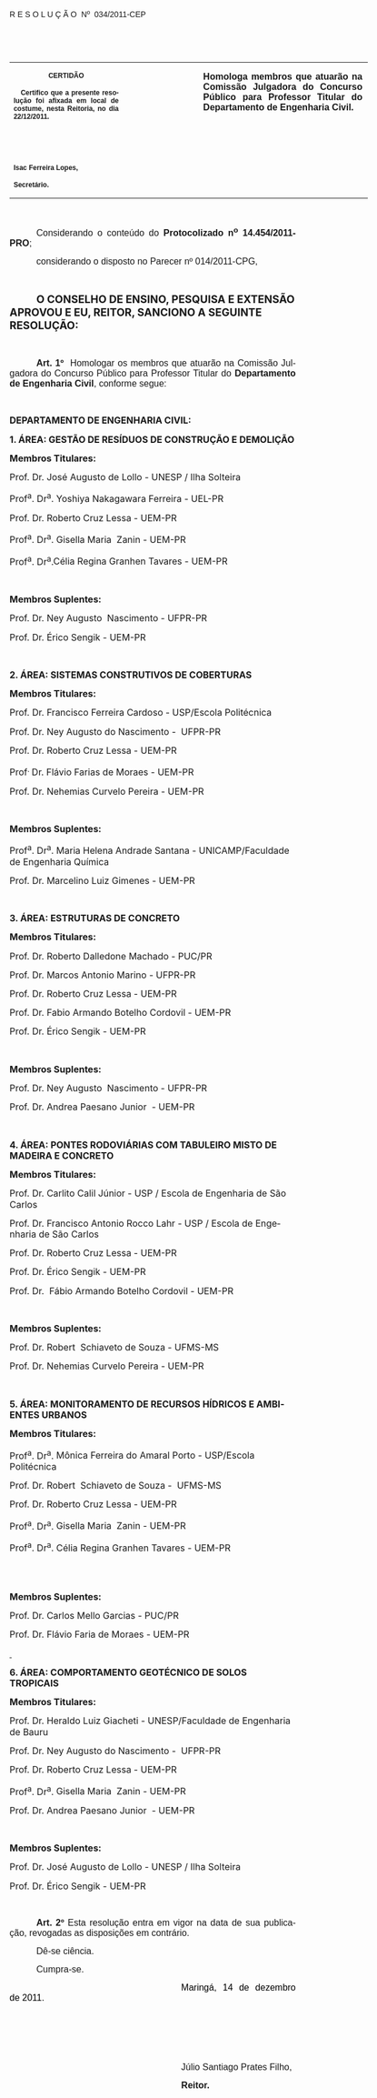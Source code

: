 <body lang=PT-BR link=blue vlink=purple style='tab-interval:35.4pt'>

<div class=Section1>

<p class=MsoTitle><span style='font-family:Arial;mso-bidi-font-family:"Times New Roman";
mso-no-proof:yes'><o:p>&nbsp;</o:p></span></p>

<p class=MsoTitle><span style='font-family:Arial;mso-bidi-font-family:"Times New Roman";
mso-no-proof:yes'>R E S O L U Ç Ã O<span style='mso-spacerun:yes'> 
</span>Nº<span style='mso-spacerun:yes'>  </span>034/2011-CEP<o:p></o:p></span></p>

<p class=BodyText21><span style='mso-bidi-font-size:12.0pt;font-family:Arial;
mso-bidi-font-family:"Times New Roman";mso-no-proof:yes'><o:p>&nbsp;</o:p></span></p>

<p class=BodyText21><span style='mso-bidi-font-size:12.0pt;font-family:Arial;
mso-bidi-font-family:"Times New Roman";mso-no-proof:yes'><o:p>&nbsp;</o:p></span></p>

<table class=MsoNormalTable border=0 cellspacing=0 cellpadding=0 width=631
 style='width:473.2pt;border-collapse:collapse;mso-padding-alt:0cm 5.4pt 0cm 5.4pt'>
 <tr style='mso-yfti-irow:0;mso-yfti-firstrow:yes;mso-yfti-lastrow:yes'>
  <td width=196 valign=top style='width:147.15pt;padding:0cm 5.4pt 0cm 5.4pt'>
  <p class=MsoNormal align=center style='text-align:center'><b
  style='mso-bidi-font-weight:normal'><span style='font-size:9.0pt;mso-bidi-font-size:
  10.0pt;font-family:Arial;mso-bidi-font-family:"Times New Roman";mso-no-proof:
  yes'>CERTIDÃO<o:p></o:p></span></b></p>
  <p class=MsoNormal style='text-align:justify'><b style='mso-bidi-font-weight:
  normal'><span style='font-size:9.0pt;mso-bidi-font-size:10.0pt;font-family:
  Arial;mso-bidi-font-family:"Times New Roman";mso-no-proof:yes'><span
  style='mso-spacerun:yes'>   </span>Certifico que a presente resolução foi
  afixada em local de costume, nesta Reitoria, no dia 22/12/2011.<o:p></o:p></span></b></p>
  <p class=MsoNormal><b style='mso-bidi-font-weight:normal'><span
  style='font-size:9.0pt;mso-bidi-font-size:10.0pt;font-family:Arial;
  mso-bidi-font-family:"Times New Roman";mso-no-proof:yes'><o:p>&nbsp;</o:p></span></b></p>
  <p class=MsoNormal><b style='mso-bidi-font-weight:normal'><span
  style='font-size:9.0pt;mso-bidi-font-size:10.0pt;font-family:Arial;
  mso-bidi-font-family:"Times New Roman";mso-no-proof:yes'><o:p>&nbsp;</o:p></span></b></p>
  <p class=MsoNormal><b style='mso-bidi-font-weight:normal'><span
  style='font-size:9.0pt;mso-bidi-font-size:10.0pt;font-family:Arial;
  mso-bidi-font-family:"Times New Roman";mso-no-proof:yes'>Isac Ferreira Lopes,<o:p></o:p></span></b></p>
  <p class=MsoNormal><b style='mso-bidi-font-weight:normal'><span
  style='font-size:9.0pt;mso-bidi-font-size:10.0pt;font-family:Arial;
  mso-bidi-font-family:"Times New Roman";mso-no-proof:yes'>Secretário.<o:p></o:p></span></b></p>
  </td>
  <td width=131 valign=top style='width:98.25pt;padding:0cm 5.4pt 0cm 5.4pt'>
  <p class=MsoNormal style='margin-right:-5.4pt'><b style='mso-bidi-font-weight:
  normal'><span style='font-size:11.0pt;mso-bidi-font-size:10.0pt;font-family:
  Arial;mso-bidi-font-family:"Times New Roman";mso-no-proof:yes'><o:p>&nbsp;</o:p></span></b></p>
  </td>
  <td width=304 valign=top style='width:227.8pt;padding:0cm 5.4pt 0cm 5.4pt'>
  <p class=MsoNormal style='margin-right:1.7pt;text-align:justify'><b
  style='mso-bidi-font-weight:normal'><span style='font-size:12.0pt;font-family:
  Arial'>Homologa membros que atuarão na Comissão Julgadora do Concurso Público
  para Professor Titular do Departamento de Engenharia Civil.</span></b><b
  style='mso-bidi-font-weight:normal'><span style='font-size:12.0pt;font-family:
  Arial;mso-bidi-font-family:"Times New Roman";mso-no-proof:yes'><o:p></o:p></span></b></p>
  </td>
 </tr>
</table>

<p class=MsoNormal style='margin-bottom:4.0pt;text-align:justify;text-indent:
35.45pt;mso-layout-grid-align:none;text-autospace:none'><span style='font-size:
12.0pt;font-family:Arial;mso-no-proof:yes'><o:p>&nbsp;</o:p></span></p>

<p class=MsoNormal style='text-align:justify;text-indent:35.45pt;mso-layout-grid-align:
none;text-autospace:none'><span style='font-size:12.0pt;font-family:Arial;
mso-no-proof:yes'>Considerando o conteúdo do <b style='mso-bidi-font-weight:
normal'>Protocolizado n<sup>o</sup> 14.454/2011-PRO</b>;<o:p></o:p></span></p>

<p class=MsoNormal style='margin-bottom:4.0pt;text-align:justify;text-indent:
35.45pt;mso-layout-grid-align:none;text-autospace:none'><span style='font-size:
12.0pt;font-family:Arial;mso-no-proof:yes'>considerando o disposto no Parecer nº
014/2011-CPG,<o:p></o:p></span></p>

<p class=MsoNormal style='text-align:justify;text-indent:35.45pt'><span
style='font-size:12.0pt;font-family:Arial;mso-bidi-font-family:"Times New Roman"'><o:p>&nbsp;</o:p></span></p>

<p class=MsoBodyTextIndent style='text-indent:35.45pt'><b style='mso-bidi-font-weight:
normal'><span style='font-size:14.0pt'>O CONSELHO DE ENSINO, PESQUISA E
EXTENSÃO APROVOU E EU, REITOR, SANCIONO A SEGUINTE RESOLUÇÃO:<o:p></o:p></span></b></p>

<p class=MsoNormal style='text-align:justify;text-indent:35.45pt'><span
style='font-size:12.0pt;font-family:Arial;mso-no-proof:yes'><o:p>&nbsp;</o:p></span></p>

<p class=MsoNormal style='text-align:justify;text-indent:35.45pt;text-autospace:
ideograph-other'><b style='mso-bidi-font-weight:normal'><span style='font-size:
12.0pt;font-family:Arial'>Art. 1º</span></b><span style='font-size:12.0pt;
font-family:Arial'>&nbsp;&nbsp;Homologar os membros que atuarão na Comissão
Julgadora do Concurso Público para Professor Titular do <b style='mso-bidi-font-weight:
normal'>Departamento de Engenharia Civil</b>, conforme segue:<o:p></o:p></span></p>

<p class=MsoNormal style='text-align:justify;text-indent:35.45pt;text-autospace:
ideograph-other'><span style='font-size:12.0pt;font-family:Arial'><o:p>&nbsp;</o:p></span></p>

<p class=MsoBodyText style='line-height:120%'><b><span style='font-size:12.0pt;
line-height:120%;mso-no-proof:yes'>DEPARTAMENTO DE ENGENHARIA CIVIL:<o:p></o:p></span></b></p>

<p class=MsoBodyText style='line-height:120%'><b style='mso-bidi-font-weight:
normal'><span style='font-size:12.0pt;line-height:120%;mso-no-proof:yes'>1.
ÁREA: </span></b><b style='mso-bidi-font-weight:normal'><span style='font-size:
12.0pt;line-height:120%'>GESTÃO DE RESÍDUOS DE CONSTRUÇÃO E DEMOLIÇÃO<span
style='mso-no-proof:yes'><o:p></o:p></span></span></b></p>

<p class=MsoBodyText style='line-height:120%'><b style='mso-bidi-font-weight:
normal'><span style='font-size:12.0pt;line-height:120%;mso-no-proof:yes'>Membros
Titulares:<o:p></o:p></span></b></p>

<p class=MsoBodyText style='line-height:120%'><span style='font-size:12.0pt;
line-height:120%;mso-no-proof:yes'>Prof. Dr. </span><span style='font-size:
12.0pt;line-height:120%;mso-fareast-font-family:Calibri'>José Augusto de Lollo</span><span
style='font-size:12.0pt;line-height:120%;mso-no-proof:yes'> - </span><span
style='font-size:12.0pt;line-height:120%;mso-fareast-font-family:Calibri'>UNESP
/ Ilha Solteira</span><span style='font-size:12.0pt;line-height:120%;
mso-no-proof:yes'><o:p></o:p></span></p>

<p class=MsoBodyText style='line-height:120%'><span style='font-size:12.0pt;
line-height:120%;mso-no-proof:yes'>Prof<sup>a</sup>. Dr<sup>a</sup>. </span><span
style='font-size:12.0pt;line-height:120%;mso-fareast-font-family:Calibri'>Yoshiya
Nakagawara Ferreira</span><span style='font-size:12.0pt;line-height:120%;
mso-no-proof:yes'> - </span><span style='font-size:12.0pt;line-height:120%;
mso-fareast-font-family:Calibri'>UEL-PR</span><span style='font-size:12.0pt;
line-height:120%;mso-no-proof:yes'><o:p></o:p></span></p>

<p class=MsoBodyText style='line-height:120%'><span style='font-size:12.0pt;
line-height:120%;mso-no-proof:yes'>Prof. Dr. </span><span style='font-size:
12.0pt;line-height:120%;mso-fareast-font-family:Calibri'>Roberto Cruz Lessa</span><span
style='font-size:12.0pt;line-height:120%;mso-no-proof:yes'> - UEM-PR<o:p></o:p></span></p>

<p class=MsoBodyText style='line-height:120%'><span style='font-size:12.0pt;
line-height:120%;mso-no-proof:yes'>Prof<sup>a</sup>. Dr<sup>a</sup>. </span><span
style='font-size:12.0pt;line-height:120%;mso-fareast-font-family:Calibri'>Gisella
Maria<span style='mso-spacerun:yes'>  </span>Zanin</span><span
style='font-size:12.0pt;line-height:120%;mso-no-proof:yes'> - UEM-PR<o:p></o:p></span></p>

<p class=MsoBodyText style='line-height:120%'><span style='font-size:12.0pt;
line-height:120%;mso-no-proof:yes'>Prof<sup>a</sup>. Dr<sup>a</sup>.</span><span
style='font-size:12.0pt;line-height:120%;mso-fareast-font-family:Calibri'>Célia
Regina Granhen Tavares</span><span style='font-size:12.0pt;line-height:120%;
mso-no-proof:yes'> - UEM-PR<o:p></o:p></span></p>

<p class=MsoBodyText style='line-height:120%'><b style='mso-bidi-font-weight:
normal'><span style='font-size:12.0pt;line-height:120%;mso-no-proof:yes'><o:p>&nbsp;</o:p></span></b></p>

<p class=MsoBodyText style='line-height:120%'><b style='mso-bidi-font-weight:
normal'><span style='font-size:12.0pt;line-height:120%;mso-no-proof:yes'>Membros
Suplentes:<o:p></o:p></span></b></p>

<p class=MsoBodyText style='line-height:120%'><span style='font-size:12.0pt;
line-height:120%;mso-no-proof:yes'>Prof. Dr. </span><span style='font-size:
12.0pt;line-height:120%;mso-fareast-font-family:Calibri'>Ney Augusto<span
style='mso-spacerun:yes'>  </span>Nascimento</span><span style='font-size:12.0pt;
line-height:120%;mso-no-proof:yes'> - </span><span style='font-size:12.0pt;
line-height:120%;mso-fareast-font-family:Calibri'>UFPR-PR</span><span
style='font-size:12.0pt;line-height:120%;mso-no-proof:yes'><o:p></o:p></span></p>

<p class=MsoBodyText style='line-height:120%'><span style='font-size:12.0pt;
line-height:120%;mso-no-proof:yes'>Prof. Dr. </span><span style='font-size:
12.0pt;line-height:120%;mso-fareast-font-family:Calibri'>Érico Sengik </span><span
style='font-size:12.0pt;line-height:120%;mso-no-proof:yes'>- UEM-PR<o:p></o:p></span></p>

<p class=MsoBodyText style='line-height:120%'><span style='font-size:12.0pt;
line-height:120%;mso-no-proof:yes'><o:p>&nbsp;</o:p></span></p>

<p class=MsoBodyText style='line-height:120%'><b style='mso-bidi-font-weight:
normal'><span style='font-size:12.0pt;line-height:120%;mso-no-proof:yes'>2.
ÁREA: </span></b><b style='mso-bidi-font-weight:normal'><span style='font-size:
12.0pt;line-height:120%'>SISTEMAS CONSTRUTIVOS DE COBERTURAS<span
style='mso-no-proof:yes'><o:p></o:p></span></span></b></p>

<p class=MsoBodyText style='line-height:120%'><b style='mso-bidi-font-weight:
normal'><span style='font-size:12.0pt;line-height:120%;mso-no-proof:yes'>Membros
Titulares:<o:p></o:p></span></b></p>

<p class=MsoBodyText style='line-height:120%'><span style='font-size:12.0pt;
line-height:120%;mso-no-proof:yes'>Prof. Dr. </span><span style='font-size:
12.0pt;line-height:120%;mso-fareast-font-family:Calibri'>Francisco Ferreira
Cardoso</span><span style='font-size:12.0pt;line-height:120%;mso-no-proof:yes'>
- </span><span style='font-size:12.0pt;line-height:120%;mso-fareast-font-family:
Calibri'>USP/Escola Politécnica</span><span style='font-size:12.0pt;line-height:
120%;mso-no-proof:yes'><o:p></o:p></span></p>

<p class=MsoBodyText style='line-height:120%'><span style='font-size:12.0pt;
line-height:120%;mso-no-proof:yes'>Prof. Dr. </span><span style='font-size:
12.0pt;line-height:120%;mso-fareast-font-family:Calibri'>Ney Augusto do
Nascimento</span><span style='font-size:12.0pt;line-height:120%;mso-no-proof:
yes'> -</span><span style='font-size:12.0pt;line-height:120%;mso-fareast-font-family:
Calibri'><span style='mso-spacerun:yes'>  </span>UFPR-PR</span><span
style='font-size:12.0pt;line-height:120%;mso-no-proof:yes'><o:p></o:p></span></p>

<p class=MsoBodyText style='line-height:120%'><span style='font-size:12.0pt;
line-height:120%;mso-no-proof:yes'>Prof. Dr. </span><span style='font-size:
12.0pt;line-height:120%;mso-fareast-font-family:Calibri'>Roberto Cruz Lessa</span><span
style='font-size:12.0pt;line-height:120%;mso-no-proof:yes'> - UEM-PR<o:p></o:p></span></p>

<p class=MsoBodyText style='line-height:120%'><span style='font-size:12.0pt;
line-height:120%;mso-no-proof:yes'>Prof<sup>. </sup>Dr. </span><span
style='font-size:12.0pt;line-height:120%;mso-fareast-font-family:Calibri'>Flávio
Farias de Moraes </span><span style='font-size:12.0pt;line-height:120%;
mso-no-proof:yes'>- UEM-PR<o:p></o:p></span></p>

<p class=MsoBodyText style='line-height:120%'><span style='font-size:12.0pt;
line-height:120%;mso-no-proof:yes'>Prof. Dr. </span><span style='font-size:
12.0pt;line-height:120%;mso-fareast-font-family:Calibri'>Nehemias Curvelo
Pereira</span><span style='font-size:12.0pt;line-height:120%;mso-no-proof:yes'>
- UEM-PR<o:p></o:p></span></p>

<p class=MsoBodyText style='line-height:120%'><b style='mso-bidi-font-weight:
normal'><span style='font-size:12.0pt;line-height:120%;mso-no-proof:yes'><o:p>&nbsp;</o:p></span></b></p>

<p class=MsoBodyText style='line-height:120%'><b style='mso-bidi-font-weight:
normal'><span style='font-size:12.0pt;line-height:120%;mso-no-proof:yes'>Membros
Suplentes:<o:p></o:p></span></b></p>

<p class=MsoBodyText style='line-height:120%'><span style='font-size:12.0pt;
line-height:120%;mso-no-proof:yes'>Prof<sup>a</sup>. Dr<sup>a</sup>. </span><span
style='font-size:12.0pt;line-height:120%;mso-fareast-font-family:Calibri'>Maria
Helena Andrade Santana -</span><span style='font-size:12.0pt;line-height:120%;
mso-no-proof:yes'> </span><span style='font-size:12.0pt;line-height:120%;
mso-fareast-font-family:Calibri'>UNICAMP/Faculdade de Engenharia Química</span><span
style='font-size:12.0pt;line-height:120%;mso-no-proof:yes'><o:p></o:p></span></p>

<p class=MsoBodyText style='line-height:120%'><span style='font-size:12.0pt;
line-height:120%;mso-no-proof:yes'>Prof. Dr. </span><span style='font-size:
12.0pt;line-height:120%;mso-fareast-font-family:Calibri'>Marcelino Luiz Gimenes</span><span
style='font-size:12.0pt;line-height:120%;mso-no-proof:yes'> - UEM-PR<o:p></o:p></span></p>

<p class=MsoBodyText style='line-height:120%'><b style='mso-bidi-font-weight:
normal'><span style='font-size:12.0pt;line-height:120%;mso-no-proof:yes'><o:p>&nbsp;</o:p></span></b></p>

<p class=MsoBodyText style='line-height:120%'><b style='mso-bidi-font-weight:
normal'><span style='font-size:12.0pt;line-height:120%;mso-no-proof:yes'>3.
ÁREA: </span></b><b style='mso-bidi-font-weight:normal'><span style='font-size:
12.0pt;line-height:120%'>ESTRUTURAS DE CONCRETO<span style='mso-no-proof:yes'> <o:p></o:p></span></span></b></p>

<p class=MsoBodyText style='line-height:120%'><b style='mso-bidi-font-weight:
normal'><span style='font-size:12.0pt;line-height:120%;mso-no-proof:yes'>Membros
Titulares:<o:p></o:p></span></b></p>

<p class=MsoBodyText style='line-height:120%'><span style='font-size:12.0pt;
line-height:120%;mso-no-proof:yes'>Prof. Dr. </span><span style='font-size:
12.0pt;line-height:120%;mso-fareast-font-family:Calibri'>Roberto Dalledone
Machado</span><span style='font-size:12.0pt;line-height:120%;mso-no-proof:yes'>
- </span><span style='font-size:12.0pt;line-height:120%;mso-fareast-font-family:
Calibri'>PUC/PR<span style='mso-spacerun:yes'>  </span></span><span
style='font-size:12.0pt;line-height:120%;mso-no-proof:yes'><o:p></o:p></span></p>

<p class=MsoBodyText style='line-height:120%'><span style='font-size:12.0pt;
line-height:120%;mso-no-proof:yes'>Prof. Dr. </span><span style='font-size:
12.0pt;line-height:120%;mso-fareast-font-family:Calibri'>Marcos Antonio Marino</span><span
style='font-size:12.0pt;line-height:120%;mso-no-proof:yes'> - </span><span
style='font-size:12.0pt;line-height:120%;mso-fareast-font-family:Calibri'>UFPR-PR</span><span
style='font-size:12.0pt;line-height:120%;mso-no-proof:yes'> <o:p></o:p></span></p>

<p class=MsoBodyText style='line-height:120%'><span style='font-size:12.0pt;
line-height:120%;mso-no-proof:yes'>Prof. Dr. </span><span style='font-size:
12.0pt;line-height:120%;mso-fareast-font-family:Calibri'>Roberto Cruz Lessa</span><span
style='font-size:12.0pt;line-height:120%;mso-no-proof:yes'> - UEM-PR<o:p></o:p></span></p>

<p class=MsoBodyText style='line-height:120%'><span style='font-size:12.0pt;
line-height:120%;mso-no-proof:yes'>Prof. Dr. </span><span style='font-size:
12.0pt;line-height:120%;mso-fareast-font-family:Calibri'>Fabio Armando Botelho
Cordovil -</span><span style='font-size:12.0pt;line-height:120%;mso-no-proof:
yes'> UEM-PR<o:p></o:p></span></p>

<p class=MsoBodyText style='line-height:120%'><span style='font-size:12.0pt;
line-height:120%;mso-no-proof:yes'>Prof. Dr. </span><span style='font-size:
12.0pt;line-height:120%;mso-fareast-font-family:Calibri'>Érico Sengik -</span><span
style='font-size:12.0pt;line-height:120%;mso-no-proof:yes'> UEM-PR<o:p></o:p></span></p>

<p class=MsoBodyText style='line-height:120%'><b style='mso-bidi-font-weight:
normal'><span style='font-size:12.0pt;line-height:120%;mso-no-proof:yes'><o:p>&nbsp;</o:p></span></b></p>

<p class=MsoBodyText style='line-height:120%'><b style='mso-bidi-font-weight:
normal'><span style='font-size:12.0pt;line-height:120%;mso-no-proof:yes'>Membros
Suplentes:<o:p></o:p></span></b></p>

<p class=MsoBodyText style='line-height:120%'><span style='font-size:12.0pt;
line-height:120%;mso-no-proof:yes'>Prof. Dr. </span><span style='font-size:
12.0pt;line-height:120%;mso-fareast-font-family:Calibri'>Ney Augusto<span
style='mso-spacerun:yes'>  </span>Nascimento </span><span style='font-size:
12.0pt;line-height:120%;mso-no-proof:yes'>- </span><span style='font-size:12.0pt;
line-height:120%;mso-fareast-font-family:Calibri'>UFPR-PR</span><span
style='font-size:12.0pt;line-height:120%;mso-no-proof:yes'><o:p></o:p></span></p>

<p class=MsoBodyText style='line-height:120%'><span style='font-size:12.0pt;
line-height:120%;mso-no-proof:yes'>Prof. Dr. </span><span style='font-size:
12.0pt;line-height:120%;mso-fareast-font-family:Calibri'>Andrea Paesano
Junior<span style='mso-spacerun:yes'>  </span></span><span style='font-size:
12.0pt;line-height:120%;mso-no-proof:yes'>- UEM-PR<o:p></o:p></span></p>

<p class=MsoBodyText style='line-height:120%'><b style='mso-bidi-font-weight:
normal'><span style='font-size:12.0pt;line-height:120%;mso-no-proof:yes'><o:p>&nbsp;</o:p></span></b></p>

<p class=MsoBodyText style='line-height:120%'><b style='mso-bidi-font-weight:
normal'><span style='font-size:12.0pt;line-height:120%;mso-no-proof:yes'>4.
ÁREA: </span></b><b style='mso-bidi-font-weight:normal'><span style='font-size:
12.0pt;line-height:120%'>PONTES RODOVIÁRIAS COM TABULEIRO MISTO DE MADEIRA E
CONCRETO<span style='mso-no-proof:yes'><o:p></o:p></span></span></b></p>

<p class=MsoBodyText style='line-height:120%'><b style='mso-bidi-font-weight:
normal'><span style='font-size:12.0pt;line-height:120%;mso-no-proof:yes'>Membros
Titulares:<o:p></o:p></span></b></p>

<p class=MsoBodyText style='line-height:120%'><span style='font-size:12.0pt;
line-height:120%;mso-no-proof:yes'>Prof. Dr. </span><span style='font-size:
12.0pt;line-height:120%;mso-fareast-font-family:Calibri'>Carlito Calil Júnior</span><span
style='font-size:12.0pt;line-height:120%;mso-no-proof:yes'> - </span><span
style='font-size:12.0pt;line-height:120%;mso-fareast-font-family:Calibri'>USP /
Escola de Engenharia de São Carlos</span><span style='font-size:12.0pt;
line-height:120%;mso-no-proof:yes'><o:p></o:p></span></p>

<p class=MsoBodyText style='line-height:120%'><span style='font-size:12.0pt;
line-height:120%;mso-no-proof:yes'>Prof. Dr. </span><span style='font-size:
12.0pt;line-height:120%;mso-fareast-font-family:Calibri'>Francisco Antonio
Rocco Lahr</span><span style='font-size:12.0pt;line-height:120%;mso-no-proof:
yes'> - </span><span style='font-size:12.0pt;line-height:120%;mso-fareast-font-family:
Calibri'>USP / Escola de Engenharia de São Carlos</span><span style='font-size:
12.0pt;line-height:120%;mso-no-proof:yes'><o:p></o:p></span></p>

<p class=MsoBodyText style='line-height:120%'><span style='font-size:12.0pt;
line-height:120%;mso-no-proof:yes'>Prof. Dr. </span><span style='font-size:
12.0pt;line-height:120%;mso-fareast-font-family:Calibri'>Roberto Cruz Lessa</span><span
style='font-size:12.0pt;line-height:120%;mso-no-proof:yes'> - UEM-PR<o:p></o:p></span></p>

<p class=MsoBodyText style='line-height:120%'><span style='font-size:12.0pt;
line-height:120%;mso-no-proof:yes'>Prof. Dr. </span><span style='font-size:
12.0pt;line-height:120%;mso-fareast-font-family:Calibri'>Érico Sengik</span><span
style='font-size:12.0pt;line-height:120%;mso-no-proof:yes'> - UEM-PR<o:p></o:p></span></p>

<p class=MsoBodyText style='line-height:120%'><span style='font-size:12.0pt;
line-height:120%;mso-no-proof:yes'>Prof. Dr.<span style='mso-spacerun:yes'> 
</span></span><span style='font-size:12.0pt;line-height:120%;mso-fareast-font-family:
Calibri'>Fábio Armando Botelho Cordovil</span><span style='font-size:12.0pt;
line-height:120%;mso-no-proof:yes'> - UEM-PR<o:p></o:p></span></p>

<p class=MsoBodyText style='line-height:120%'><b style='mso-bidi-font-weight:
normal'><span style='font-size:12.0pt;line-height:120%;mso-no-proof:yes'><o:p>&nbsp;</o:p></span></b></p>

<p class=MsoBodyText style='line-height:120%'><b style='mso-bidi-font-weight:
normal'><span style='font-size:12.0pt;line-height:120%;mso-no-proof:yes'>Membros
Suplentes:<o:p></o:p></span></b></p>

<p class=MsoBodyText style='line-height:120%'><span style='font-size:12.0pt;
line-height:120%;mso-no-proof:yes'>Prof. Dr. </span><span style='font-size:
12.0pt;line-height:120%;mso-fareast-font-family:Calibri'>Robert<span
style='mso-spacerun:yes'>  </span>Schiaveto de Souza -</span><span
style='font-size:12.0pt;line-height:120%;mso-no-proof:yes'> </span><span
style='font-size:12.0pt;line-height:120%;mso-fareast-font-family:Calibri'>UFMS-MS</span><span
style='font-size:12.0pt;line-height:120%;mso-no-proof:yes'><o:p></o:p></span></p>

<p class=MsoBodyText style='line-height:120%'><span style='font-size:12.0pt;
line-height:120%;mso-no-proof:yes'>Prof. Dr. </span><span style='font-size:
12.0pt;line-height:120%;mso-fareast-font-family:Calibri'>Nehemias Curvelo
Pereira</span><span style='font-size:12.0pt;line-height:120%;mso-no-proof:yes'>
- UEM-PR<o:p></o:p></span></p>

<p class=MsoBodyText style='line-height:120%'><b style='mso-bidi-font-weight:
normal'><span style='font-size:12.0pt;line-height:120%;mso-no-proof:yes'><o:p>&nbsp;</o:p></span></b></p>

<p class=MsoBodyText style='line-height:120%'><b style='mso-bidi-font-weight:
normal'><span style='font-size:12.0pt;line-height:120%;mso-no-proof:yes'>5.
ÁREA: </span></b><b style='mso-bidi-font-weight:normal'><span style='font-size:
12.0pt;line-height:120%'>MONITORAMENTO DE RECURSOS HÍDRICOS E AMBIENTES URBANOS<o:p></o:p></span></b></p>

<p class=MsoBodyText style='line-height:120%'><b style='mso-bidi-font-weight:
normal'><span style='font-size:12.0pt;line-height:120%;mso-no-proof:yes'>Membros
Titulares:<o:p></o:p></span></b></p>

<p class=MsoBodyText style='line-height:120%'><span style='font-size:12.0pt;
line-height:120%;mso-no-proof:yes'>Prof<sup>a</sup>. Dr<sup>a</sup>. </span><span
style='font-size:12.0pt;line-height:120%;mso-fareast-font-family:Calibri'>Mônica
Ferreira do Amaral Porto</span><span style='font-size:12.0pt;line-height:120%;
mso-no-proof:yes'> - </span><span style='font-size:12.0pt;line-height:120%;
mso-fareast-font-family:Calibri'>USP/Escola Politécnica</span><span
style='font-size:12.0pt;line-height:120%;mso-no-proof:yes'><o:p></o:p></span></p>

<p class=MsoBodyText style='line-height:120%'><span style='font-size:12.0pt;
line-height:120%;mso-no-proof:yes'>Prof. Dr. </span><span style='font-size:
12.0pt;line-height:120%;mso-fareast-font-family:Calibri'>Robert<span
style='mso-spacerun:yes'>  </span>Schiaveto de Souza</span><span
style='font-size:12.0pt;line-height:120%;mso-no-proof:yes'> -</span><span
style='font-size:12.0pt;line-height:120%;mso-fareast-font-family:Calibri'><span
style='mso-spacerun:yes'>  </span>UFMS-MS<o:p></o:p></span></p>

<p class=MsoBodyText style='line-height:120%'><span style='font-size:12.0pt;
line-height:120%;mso-no-proof:yes'>Prof. Dr. </span><span style='font-size:
12.0pt;line-height:120%;mso-fareast-font-family:Calibri'>Roberto Cruz Lessa </span><span
style='font-size:12.0pt;line-height:120%;mso-no-proof:yes'>- UEM-PR<o:p></o:p></span></p>

<p class=MsoBodyText style='line-height:120%'><span style='font-size:12.0pt;
line-height:120%;mso-no-proof:yes'>Prof<sup>a</sup>. Dr<sup>a</sup>. </span><span
style='font-size:12.0pt;line-height:120%;mso-fareast-font-family:Calibri'>Gisella
Maria<span style='mso-spacerun:yes'>  </span>Zanin</span><span
style='font-size:12.0pt;line-height:120%;mso-no-proof:yes'> - UEM-PR<o:p></o:p></span></p>

<p class=MsoBodyText style='line-height:120%'><span style='font-size:12.0pt;
line-height:120%;mso-no-proof:yes'>Prof<sup>a</sup>. Dr<sup>a</sup>. </span><span
style='font-size:12.0pt;line-height:120%;mso-fareast-font-family:Calibri'>Célia
Regina Granhen Tavares</span><span style='font-size:12.0pt;line-height:120%;
mso-no-proof:yes'> - UEM-PR<span style='mso-spacerun:yes'>              </span><span
style='mso-spacerun:yes'>                                 </span><o:p></o:p></span></p>

<p class=MsoBodyText style='line-height:120%'><b style='mso-bidi-font-weight:
normal'><span style='font-size:12.0pt;line-height:120%;mso-no-proof:yes'><o:p>&nbsp;</o:p></span></b></p>

<p class=MsoBodyText style='line-height:120%'><b style='mso-bidi-font-weight:
normal'><span style='font-size:12.0pt;line-height:120%;mso-no-proof:yes'>Membros
Suplentes:<o:p></o:p></span></b></p>

<p class=MsoBodyText style='line-height:120%'><span style='font-size:12.0pt;
line-height:120%;mso-no-proof:yes'>Prof. Dr. </span><span style='font-size:
12.0pt;line-height:120%;mso-fareast-font-family:Calibri'>Carlos Mello Garcias </span><span
style='font-size:12.0pt;line-height:120%;mso-no-proof:yes'>- </span><span
style='font-size:12.0pt;line-height:120%;mso-fareast-font-family:Calibri'>PUC/PR</span><span
style='font-size:12.0pt;line-height:120%;mso-no-proof:yes'><o:p></o:p></span></p>

<p class=MsoBodyText style='line-height:120%'><span style='font-size:12.0pt;
line-height:120%;mso-no-proof:yes'>Prof. Dr. </span><span style='font-size:
12.0pt;line-height:120%;mso-fareast-font-family:Calibri'>Flávio Faria de Moraes
-</span><span style='font-size:12.0pt;line-height:120%;mso-no-proof:yes'>
UEM-PR<o:p></o:p></span></p>

<p class=MsoBodyText style='line-height:120%'><b style='mso-bidi-font-weight:
normal'><u><span style='font-size:12.0pt;line-height:120%;mso-no-proof:yes'><o:p><span
 style='text-decoration:none'>&nbsp;</span></o:p></span></u></b></p>

<p class=MsoBodyText style='line-height:120%'><b style='mso-bidi-font-weight:
normal'><span style='font-size:12.0pt;line-height:120%;mso-no-proof:yes'>6.
ÁREA: </span></b><b style='mso-bidi-font-weight:normal'><span style='font-size:
12.0pt;line-height:120%'>COMPORTAMENTO GEOTÉCNICO DE SOLOS TROPICAIS<span
style='mso-no-proof:yes'><o:p></o:p></span></span></b></p>

<p class=MsoBodyText style='line-height:120%'><b style='mso-bidi-font-weight:
normal'><span style='font-size:12.0pt;line-height:120%;mso-no-proof:yes'>Membros
Titulares:<o:p></o:p></span></b></p>

<p class=MsoBodyText style='line-height:120%'><span style='font-size:12.0pt;
line-height:120%;mso-no-proof:yes'>Prof. Dr. </span><span style='font-size:
12.0pt;line-height:120%;mso-fareast-font-family:Calibri'>Heraldo Luiz Giacheti</span><span
style='font-size:12.0pt;line-height:120%;mso-no-proof:yes'> - </span><span
style='font-size:12.0pt;line-height:120%;mso-fareast-font-family:Calibri'>UNESP/Faculdade
de Engenharia de Bauru</span><span style='font-size:12.0pt;line-height:120%;
mso-no-proof:yes'><o:p></o:p></span></p>

<p class=MsoBodyText style='line-height:120%'><span style='font-size:12.0pt;
line-height:120%;mso-no-proof:yes'>Prof. Dr. </span><span style='font-size:
12.0pt;line-height:120%;mso-fareast-font-family:Calibri'>Ney Augusto do
Nascimento</span><span style='font-size:12.0pt;line-height:120%;mso-no-proof:
yes'> -</span><span style='font-size:12.0pt;line-height:120%;mso-fareast-font-family:
Calibri'><span style='mso-spacerun:yes'>  </span>UFPR-PR</span><span
style='font-size:12.0pt;line-height:120%;mso-no-proof:yes'><o:p></o:p></span></p>

<p class=MsoBodyText style='line-height:120%'><span style='font-size:12.0pt;
line-height:120%;mso-no-proof:yes'>Prof. Dr. </span><span style='font-size:
12.0pt;line-height:120%;mso-fareast-font-family:Calibri'>Roberto Cruz Lessa </span><span
style='font-size:12.0pt;line-height:120%;mso-no-proof:yes'>- UEM-PR<o:p></o:p></span></p>

<p class=MsoBodyText style='line-height:120%'><span style='font-size:12.0pt;
line-height:120%;mso-no-proof:yes'>Prof<sup>a</sup>. Dr<sup>a</sup>. </span><span
style='font-size:12.0pt;line-height:120%;mso-fareast-font-family:Calibri'>Gisella
Maria<span style='mso-spacerun:yes'>  </span>Zanin</span><span
style='font-size:12.0pt;line-height:120%;mso-no-proof:yes'> - UEM-PR<o:p></o:p></span></p>

<p class=MsoBodyText style='line-height:120%'><span style='font-size:12.0pt;
line-height:120%;mso-no-proof:yes'>Prof. Dr. </span><span style='font-size:
12.0pt;line-height:120%;mso-fareast-font-family:Calibri'>Andrea Paesano
Junior<span style='mso-spacerun:yes'>  </span></span><span style='font-size:
12.0pt;line-height:120%;mso-no-proof:yes'>- UEM-PR<o:p></o:p></span></p>

<p class=MsoBodyText style='line-height:120%'><b style='mso-bidi-font-weight:
normal'><span style='font-size:12.0pt;line-height:120%;mso-no-proof:yes'><o:p>&nbsp;</o:p></span></b></p>

<p class=MsoBodyText style='line-height:120%'><b style='mso-bidi-font-weight:
normal'><span style='font-size:12.0pt;line-height:120%;mso-no-proof:yes'>Membros
Suplentes:<o:p></o:p></span></b></p>

<p class=MsoBodyText style='line-height:120%'><span style='font-size:12.0pt;
line-height:120%;mso-no-proof:yes'>Prof. Dr. </span><span style='font-size:
12.0pt;line-height:120%;mso-fareast-font-family:Calibri'>José Augusto de Lollo</span><span
style='font-size:12.0pt;line-height:120%;mso-no-proof:yes'> - </span><span
style='font-size:12.0pt;line-height:120%;mso-fareast-font-family:Calibri'>UNESP
/ Ilha Solteira</span><span style='font-size:12.0pt;line-height:120%;
mso-no-proof:yes'><o:p></o:p></span></p>

<p class=MsoBodyText style='line-height:120%'><span style='font-size:12.0pt;
line-height:120%;mso-no-proof:yes'>Prof. Dr. </span><span style='font-size:
12.0pt;line-height:120%;mso-fareast-font-family:Calibri'>Érico Sengik</span><span
style='font-size:12.0pt;line-height:120%;mso-no-proof:yes'> - UEM-PR<o:p></o:p></span></p>

<p class=MsoNormal style='text-align:justify;text-indent:35.45pt;text-autospace:
ideograph-other'><span style='font-size:12.0pt;font-family:Arial'><o:p>&nbsp;</o:p></span></p>

<p class=MsoNormal style='text-align:justify;text-indent:35.45pt;mso-layout-grid-align:
none;text-autospace:none'><b style='mso-bidi-font-weight:normal'><span
style='font-size:12.0pt;font-family:Arial;mso-fareast-language:EN-US;
mso-no-proof:yes'>Art. 2º </span></b><span style='font-size:12.0pt;font-family:
Arial;mso-fareast-language:EN-US;mso-no-proof:yes'>Esta resolução entra em
vigor na data de sua publicação, revogadas as disposições em contrário.<o:p></o:p></span></p>

<p class=MsoNormal style='text-align:justify;text-indent:35.45pt;mso-layout-grid-align:
none;text-autospace:none'><span style='font-size:12.0pt;font-family:Arial;
mso-fareast-language:EN-US;mso-no-proof:yes'>Dê-se ciência.<o:p></o:p></span></p>

<p class=MsoNormal style='margin-bottom:4.0pt;text-align:justify;text-indent:
35.45pt;mso-layout-grid-align:none;text-autospace:none'><span style='font-size:
12.0pt;font-family:Arial;mso-fareast-language:EN-US;mso-no-proof:yes'>Cumpra-se.<o:p></o:p></span></p>

<p class=MsoNormal style='text-align:justify;text-indent:8.0cm'><span
style='font-size:12.0pt;font-family:Arial;color:black'>Maringá, 14 de dezembro
de 2011.<o:p></o:p></span></p>

<p class=MsoNormal style='text-align:justify;text-indent:8.0cm'><span
style='font-family:Arial;mso-bidi-font-family:"Times New Roman"'><o:p>&nbsp;</o:p></span></p>

<p class=MsoNormal style='text-align:justify;text-indent:8.0cm'><span
style='font-family:Arial;mso-bidi-font-family:"Times New Roman"'><o:p>&nbsp;</o:p></span></p>

<p class=MsoNormal style='text-align:justify;text-indent:8.0cm'><span
style='font-family:Arial;mso-bidi-font-family:"Times New Roman"'><o:p>&nbsp;</o:p></span></p>

<p class=MsoNormal style='text-align:justify;text-indent:8.0cm'><span
style='font-size:12.0pt;font-family:Arial;mso-bidi-font-family:"Times New Roman"'>Júlio
Santiago Prates Filho,<o:p></o:p></span></p>

<p class=MsoNormal style='text-align:justify;text-indent:8.0cm;tab-stops:8.0cm 276.45pt'><b
style='mso-bidi-font-weight:normal'><span style='font-size:12.0pt;font-family:
Arial;mso-bidi-font-family:"Times New Roman"'>Reitor.<o:p></o:p></span></b></p>

<p class=MsoNormal style='text-align:justify;text-indent:8.0cm;tab-stops:8.0cm 276.45pt'><b
style='mso-bidi-font-weight:normal'><span style='font-size:12.0pt;font-family:
Arial;mso-bidi-font-family:"Times New Roman"'><o:p>&nbsp;</o:p></span></b></p>

<p class=MsoNormal style='text-align:justify;text-indent:8.0cm;tab-stops:8.0cm 276.45pt'><b
style='mso-bidi-font-weight:normal'><span style='font-size:12.0pt;font-family:
Arial;mso-bidi-font-family:"Times New Roman"'><o:p>&nbsp;</o:p></span></b></p>

<p class=MsoNormal style='text-align:justify;text-indent:8.0cm;tab-stops:8.0cm 276.45pt'><b
style='mso-bidi-font-weight:normal'><span style='font-size:12.0pt;font-family:
Arial;mso-bidi-font-family:"Times New Roman"'><o:p>&nbsp;</o:p></span></b></p>

<p class=MsoNormal style='text-align:justify;text-indent:8.0cm;tab-stops:8.0cm 276.45pt'><b
style='mso-bidi-font-weight:normal'><span style='font-size:12.0pt;font-family:
Arial;mso-bidi-font-family:"Times New Roman"'><o:p>&nbsp;</o:p></span></b></p>

<p class=MsoNormal style='text-align:justify;text-indent:8.0cm;tab-stops:8.0cm 276.45pt'><b
style='mso-bidi-font-weight:normal'><span style='font-size:12.0pt;font-family:
Arial;mso-bidi-font-family:"Times New Roman"'><o:p>&nbsp;</o:p></span></b></p>

<p class=MsoNormal style='text-align:justify;text-indent:8.0cm;tab-stops:8.0cm 276.45pt'><b
style='mso-bidi-font-weight:normal'><span style='font-size:12.0pt;font-family:
Arial;mso-bidi-font-family:"Times New Roman"'><o:p>&nbsp;</o:p></span></b></p>

<p class=MsoNormal style='text-align:justify;text-indent:8.0cm;tab-stops:8.0cm 276.45pt'><b
style='mso-bidi-font-weight:normal'><span style='font-size:12.0pt;font-family:
Arial;mso-bidi-font-family:"Times New Roman"'><o:p>&nbsp;</o:p></span></b></p>

<p class=MsoNormal style='text-align:justify;text-indent:8.0cm;tab-stops:8.0cm 276.45pt'><b
style='mso-bidi-font-weight:normal'><span style='font-size:12.0pt;font-family:
Arial;mso-bidi-font-family:"Times New Roman"'><o:p>&nbsp;</o:p></span></b></p>

<p class=MsoNormal style='text-align:justify;text-indent:8.0cm;tab-stops:8.0cm 276.45pt'><b
style='mso-bidi-font-weight:normal'><span style='font-size:12.0pt;font-family:
Arial;mso-bidi-font-family:"Times New Roman"'><o:p>&nbsp;</o:p></span></b></p>

<p class=MsoNormal style='text-align:justify;text-indent:8.0cm;tab-stops:8.0cm 276.45pt'><b
style='mso-bidi-font-weight:normal'><span style='font-size:12.0pt;font-family:
Arial;mso-bidi-font-family:"Times New Roman"'><o:p>&nbsp;</o:p></span></b></p>

<p class=MsoNormal style='text-align:justify;text-indent:8.0cm;tab-stops:8.0cm 276.45pt'><b
style='mso-bidi-font-weight:normal'><span style='font-size:12.0pt;font-family:
Arial;mso-bidi-font-family:"Times New Roman"'><o:p>&nbsp;</o:p></span></b></p>

<p class=MsoNormal style='text-align:justify;text-indent:8.0cm;tab-stops:8.0cm 276.45pt'><b
style='mso-bidi-font-weight:normal'><span style='font-size:12.0pt;font-family:
Arial;mso-bidi-font-family:"Times New Roman"'><o:p>&nbsp;</o:p></span></b></p>

<table class=MsoNormalTable border=1 cellspacing=0 cellpadding=0
 style='margin-left:3.5pt;border-collapse:collapse;border:none;mso-border-alt:
 solid windowtext .5pt;mso-padding-alt:0cm 3.5pt 0cm 3.5pt;mso-border-insideh:
 .5pt solid windowtext;mso-border-insidev:.5pt solid windowtext'>
 <tr style='mso-yfti-irow:0;mso-yfti-firstrow:yes;mso-yfti-lastrow:yes'>
  <td width=207 valign=top style='width:155.6pt;border:solid windowtext 1.0pt;
  mso-border-alt:solid windowtext .5pt;padding:0cm 3.5pt 0cm 3.5pt'>
  <h1><span style='font-size:9.0pt;mso-bidi-font-size:10.0pt;mso-no-proof:yes'>ADVERTÊNCIA:<o:p></o:p></span></h1>
  <p class=MsoNormal style='text-align:justify'><b style='mso-bidi-font-weight:
  normal'><span style='font-size:9.0pt;mso-bidi-font-size:10.0pt;font-family:
  Arial;mso-bidi-font-family:"Times New Roman";mso-no-proof:yes'>O prazo
  recursal termina em 16/01/2012. (Art. 95 - § 1<u><sup>o</sup></u> do
  Regimento Geral da UEM)</span></b><span style='font-size:9.0pt;mso-bidi-font-size:
  10.0pt;font-family:Arial;mso-bidi-font-family:"Times New Roman";mso-no-proof:
  yes'><o:p></o:p></span></p>
  </td>
 </tr>
</table>

<p class=MsoNormal style='text-align:justify;text-indent:10.0cm'><span
style='mso-no-proof:yes'><o:p>&nbsp;</o:p></span></p>

</div>

</body>
